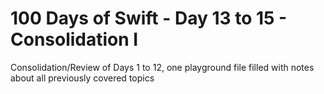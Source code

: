 # 100 Days of Swift - Day 13 to 15 - Consolidation I

Consolidation/Review of Days 1 to 12, one playground file filled with notes about all previously covered topics
